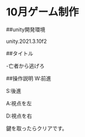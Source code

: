 # 10月ゲーム制作
##unity開発環境

unity.2021.3.10f2

##タイトル

-亡者から逃げろ　　

##操作説明
W:前進

S:後進

A:視点を左

D:視点を右

鍵を取ったらクリアです。













